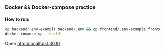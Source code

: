 ### Docker && Docker-compose practice

#### How to run:

```bash
cp backend/.env-example backend/.env && cp frontend/.env-example frontend/.env
docker-compose up --build
```

Open <http://localhost:3000>
